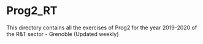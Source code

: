 # Prog2_RT
This directory contains all the exercises of Prog2 for the year 2019-2020 of the R&amp;T sector - Grenoble (Updated weekly)
